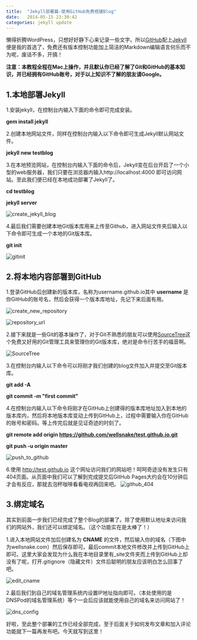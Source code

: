 ```yaml
---
title:  "Jekyll部署篇-使用GitHub免费搭建Blog"
date:   2014-05-15 23:30:42
categories: jekyll update
---
```


懒得折腾WordPress，只想好好静下心来记录一些文字。所以[GitHub](http://Github.com)配上[Jekyll](http://jekyllrb.com/)便是我的首选了，免费还有版本控制功能加上简洁的Markdown编辑语言何乐而不为呢，废话不多，开搞！

__注意：本教程全程在Mac上操作，并且默认你已经了解了Git和GitHub的基本知识，并已经拥有GitHub账号，对于以上知识不了解的朋友请Google。__

## 1.本地部署Jekyll
1.安装jekyll，在控制台内输入下面的命令即可完成安装。

__gem install jekyll__

2.创建本地网站文件，同样在控制台内输入以下命令即可生成Jekyll默认网站文件。

__jekyll new testblog__


3.在本地预览网站，在控制台内输入下面的命令后，Jekyll变在后台开启了一个小型的web服务器，我们只要在浏览器内输入http://localhost:4000 即可访问网站。至此我们便已经在本地成功部署了Jekyll了。

__cd testblog__

__jekyll server__

![create_jekyll_blog](http://lc-4REXSuuT.cn-e1.lcfile.com/a90d0ccbcbbe401facfea481c317f56f.png)

4.最后我们需要创建本地Git版本库用来上传至Github，进入网站文件夹后输入以下命令即可生成一个本地的Git版本库。

__git init__

![gitinit](http://lc-4REXSuuT.cn-e1.lcfile.com/2f963cc27a8d49a4bd0fc2e77ec8913e.png)


## 2.将本地内容部署到GitHub
1.登录GitHub后创建新的版本库，名称为username.github.io其中 __username__ 是你GitHub的账号名，然后会获得一个版本库地址，先记下来后面有用。

![create_new_repository](http://lc-4REXSuuT.cn-e1.lcfile.com/d69f34d843d64edf88b0e359a69d76f3.png)

![repository_url](http://lc-4REXSuuT.cn-e1.lcfile.com/d21e10850bcf4037bea4e7c5f1484f6c.png)

2.接下来就是一些Git的基本操作了，对于Git不熟悉的朋友可以使用[SourceTree](http://www.sourcetreeapp.com/)这个免费又好用的Git管理工具来管理你的Git版本库，绝对是命令行苦手的福音啊。

![SourceTree](http://lc-4REXSuuT.cn-e1.lcfile.com/be77e5c98d004b58905d2dddafc281a9.png)

3.在控制台内输入以下命令可以将刚才我们创建的blog文件加入并提交至Git版本库。

__git add -A__

__git commit -m "first commit"__

4.在控制台内输入以下命令将刚才在GitHub上创建得的版本库地址加入到本地的版本库内，然后将本地版本库变动上传到GitHub上，过程中需要输入你在GitHub的账号和密码。等上传完后就是见证奇迹的时刻了。

__git remote add origin https://github.com/wellsnake/test.github.io.git__

__git push -u origin master__

![push_to_github](http://lc-4REXSuuT.cn-e1.lcfile.com/cd90c05913d64f69a70785927c8ab84f.png)

6.使用 http://test.github.io 这个网址访问我们的网站吧！呵呵奇迹没有发生只有404页面。从页面中我们可以了解到完成提交后GitHub Pages大约会在10分钟后才会有反应，那就去泡杯咖啡看看电视再回来吧。
![github_404](http://lc-4REXSuuT.cn-e1.lcfile.com/2e389ea6db9f463d9bccc7b20a68b6e6.png)


## 3.绑定域名
其实到前面一步我们已经完成了整个Blog的部署了。除了使用默认地址来访问我们的网站外，我们还可以绑定域名。（这个功能实在是太棒了！）

1.进入本地网站文件加后创建名为 __CNAME__ 的文件，然后输入你的域名（下图中为wellsnake.com）然后保存即可。最后commit本地文件修改并上传到GitHub上即可。这里大家会发现为什么我在本地目录里有_site文件夹而上传到GitHub上却没有了呢，打开.gitignore（隐藏文件）文件后聪明的朋友应该明白怎么回事了吧。

![edit_cname](http://lc-4REXSuuT.cn-e1.lcfile.com/3c2f890514624f2595ad14cebf4a4640.png)

2.最后我们到自己的域名管理系统内设置IP地址指向即可。（本处使用的是DNSPod的域名管理系统）等个一会后应该就能使用自己的域名来访问网站了！

![dns_config](http://lc-4REXSuuT.cn-e1.lcfile.com/654809abd7fb4c069eb65cad6ddda643.png)

好啦，至此整个部署的工作已经全部完成，至于后面关于如何发布文章和加入评论功能就下一篇再发布吧。今天就写到这里！


